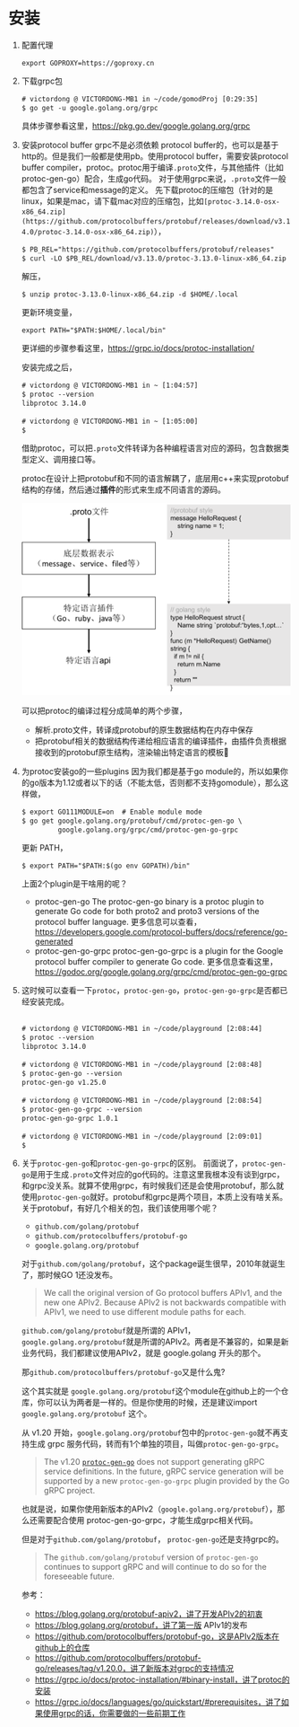 # 安装

1. 配置代理

   ```shell
   export GOPROXY=https://goproxy.cn
   ```

2. 下载grpc包

   ```shell
   # victordong @ VICTORDONG-MB1 in ~/code/gomodProj [0:29:35]
   $ go get -u google.golang.org/grpc
   
   ```

   具体步骤参看这里，https://pkg.go.dev/google.golang.org/grpc

3. 安装protocol buffer
   grpc不是必须依赖 protocol buffer的，也可以是基于http的。但是我们一般都是使用pb。使用protocol buffer，需要安装protocol buffer compiler，protoc。protoc用于编译`.proto`文件，与其他插件（比如protoc-gen-go）配合，生成go代码。
   对于使用grpc来说，`.proto`文件一般都包含了service和message的定义。
   先下载protoc的压缩包（针对的是linux，如果是mac，请下载mac对应的压缩包，比如`[protoc-3.14.0-osx-x86_64.zip](https://github.com/protocolbuffers/protobuf/releases/download/v3.14.0/protoc-3.14.0-osx-x86_64.zip)`），

   ```shell
   $ PB_REL="https://github.com/protocolbuffers/protobuf/releases"
   $ curl -LO $PB_REL/download/v3.13.0/protoc-3.13.0-linux-x86_64.zip
   ```

   解压，

   ```shell
   $ unzip protoc-3.13.0-linux-x86_64.zip -d $HOME/.local
   ```

   更新环境变量，

   ```shell
   export PATH="$PATH:$HOME/.local/bin"
   ```

   更详细的步骤参看这里，https://grpc.io/docs/protoc-installation/

   安装完成之后，

   ```shell
   # victordong @ VICTORDONG-MB1 in ~ [1:04:57]
   $ protoc --version
   libprotoc 3.14.0
   
   # victordong @ VICTORDONG-MB1 in ~ [1:05:00]
   $
   ```

   借助protoc，可以把`.proto`文件转译为各种编程语言对应的源码，包含数据类型定义、调用接口等。

   protoc在设计上把protobuf和不同的语言解耦了，底层用c++来实现protobuf结构的存储，然后通过**插件**的形式来生成不同语言的源码。

   ![](https://raw.githubusercontent.com/ernest-dzf/docs/master/pic/protoc_gen_go.png)

   可以把protoc的编译过程分成简单的两个步骤，

   - 解析.proto文件，转译成protobuf的原生数据结构在内存中保存
   - 把protobuf相关的数据结构传递给相应语言的编译插件，由插件负责根据接收到的protobuf原生结构，渲染输出特定语言的模板

4. 为protoc安装go的一些plugins
   因为我们都是基于go module的，所以如果你的go版本为1.12或者以下的话（不能太低，否则都不支持gomodule），那么这样做，

   ```shell
   $ export GO111MODULE=on  # Enable module mode
   $ go get google.golang.org/protobuf/cmd/protoc-gen-go \
            google.golang.org/grpc/cmd/protoc-gen-go-grpc
   ```

   更新 PATH，

   ```shell
   $ export PATH="$PATH:$(go env GOPATH)/bin"
   ```

   上面2个plugin是干啥用的呢？

   - protoc-gen-go
     The protoc-gen-go binary is a protoc plugin to generate Go code for both proto2 and proto3 versions of the protocol buffer language.
     更多信息可以查看，https://developers.google.com/protocol-buffers/docs/reference/go-generated
   - protoc-gen-go-grpc
     protoc-gen-go-grpc is a plugin for the Google protocol buffer compiler to generate Go code. 
     更多信息查看这里，https://godoc.org/google.golang.org/grpc/cmd/protoc-gen-go-grpc

5. 这时候可以查看一下`protoc`，`protoc-gen-go`，`protoc-gen-go-grpc`是否都已经安装完成。

   ```shell
   
   # victordong @ VICTORDONG-MB1 in ~/code/playground [2:08:44]
   $ protoc --version
   libprotoc 3.14.0
   
   # victordong @ VICTORDONG-MB1 in ~/code/playground [2:08:48]
   $ protoc-gen-go --version
   protoc-gen-go v1.25.0
   
   # victordong @ VICTORDONG-MB1 in ~/code/playground [2:08:54]
   $ protoc-gen-go-grpc --version
   protoc-gen-go-grpc 1.0.1
   
   # victordong @ VICTORDONG-MB1 in ~/code/playground [2:09:01]
   $
   ```

6. 关于`protoc-gen-go`和`protoc-gen-go-grpc`的区别。
   前面说了，`protoc-gen-go`是用于生成`.proto`文件对应的go代码的。注意这里我根本没有谈到grpc，和grpc没关系。就算不使用grpc，有时候我们还是会使用protobuf，那么就使用`protoc-gen-go`就好。protobuf和grpc是两个项目，本质上没有啥关系。
   关于protobuf，有好几个相关的包，我们该使用哪个呢？

   - `github.com/golang/protobuf`
   - `github.com/protocolbuffers/protobuf-go`
   - `google.golang.org/protobuf`

   对于`github.com/golang/protobuf`，这个package诞生很早，2010年就诞生了，那时候GO 1还没发布。

   > We call the original version of Go protocol buffers APIv1, and the new one APIv2. Because APIv2 is not backwards compatible with APIv1, we need to use different module paths for each.
   >
   
   `github.com/golang/protobuf`就是所谓的 APIv1，`google.golang.org/protobuf`就是所谓的APIv2。两者是不兼容的，如果是新业务代码，我们都建议使用APIv2，就是 google.golang 开头的那个。
   
   那`github.com/protocolbuffers/protobuf-go`又是什么鬼?
   
   这个其实就是 `google.golang.org/protobuf`这个module在github上的一个仓库，你可以认为两者是一样的。但是你使用的时候，还是建议import `google.golang.org/protobuf` 这个。
   
   从 v1.20 开始，`google.golang.org/protobuf`包中的`protoc-gen-go`就不再支持生成 grpc 服务代码，转而有1个单独的项目，叫做`protoc-gen-go-grpc`。
   
   > The v1.20 [`protoc-gen-go`](https://pkg.go.dev/google.golang.org/protobuf/cmd/protoc-gen-go) does not support generating gRPC service definitions. In the future, gRPC service generation will be supported by a new `protoc-gen-go-grpc` plugin provided by the Go gRPC project.
   
   也就是说，如果你使用新版本的APIv2（`google.golang.org/protobuf`），那么还需要配合使用 protoc-gen-go-grpc，才能生成grpc相关代码。
   
   但是对于`github.com/golang/protobuf`， `protoc-gen-go`还是支持grpc的。
   
   > The `github.com/golang/protobuf` version of `protoc-gen-go` continues to support gRPC and will continue to do so for the foreseeable future.
   
   参考：
   
   - https://blog.golang.org/protobuf-apiv2，讲了开发APIv2的初衷
   - https://blog.golang.org/protobuf，讲了第一版 APIv1的发布
   - https://github.com/protocolbuffers/protobuf-go，这是APIv2版本在github上的仓库
   - https://github.com/protocolbuffers/protobuf-go/releases/tag/v1.20.0，讲了新版本对grpc的支持情况
   - https://grpc.io/docs/protoc-installation/#binary-install，讲了protoc的安装
   - https://grpc.io/docs/languages/go/quickstart/#prerequisites，讲了如果使用grpc的话，你需要做的一些前期工作